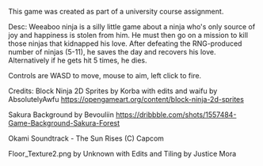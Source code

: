 This game was created as part of a university course assignment.

Desc:
Weeaboo ninja is a silly little game about a ninja who's only source of joy and happiness is stolen from him. He must then go on a mission to kill those ninjas that kidnapped his love. After defeating the RNG-produced number of ninjas (5-11), he saves the day and recovers his love. Alternatively if he gets hit 5 times, he dies.

Controls are WASD to move, mouse to aim, left click to fire.

Credits:
Block Ninja 2D Sprites by Korba with edits and waifu by AbsolutelyAwfu
https://opengameart.org/content/block-ninja-2d-sprites

Sakura Background by Bevouliin
https://dribbble.com/shots/1557484-Game-Background-Sakura-Forest

Okami Soundtrack - The Sun Rises
(C) Capcom

Floor_Texture2.png by Unknown with Edits and Tiling by Justice Mora
